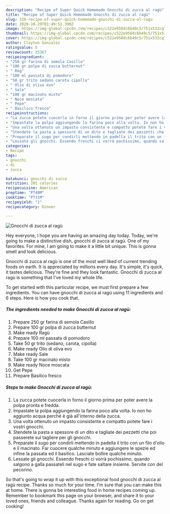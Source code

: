 ```yaml
---
description: "Recipe of Super Quick Homemade Gnocchi di zucca al ragù"
title: "Recipe of Super Quick Homemade Gnocchi di zucca al ragù"
slug: 326-recipe-of-super-quick-homemade-gnocchi-di-zucca-al-ragu
date: 2020-10-29T01:49:51.390Z
image: https://img-global.cpcdn.com/recipes/c522e950dc6b49c5/751x532cq70/gnocchi-di-zucca-al-ragu-recipe-main-photo.jpg
thumbnail: https://img-global.cpcdn.com/recipes/c522e950dc6b49c5/751x532cq70/gnocchi-di-zucca-al-ragu-recipe-main-photo.jpg
cover: https://img-global.cpcdn.com/recipes/c522e950dc6b49c5/751x532cq70/gnocchi-di-zucca-al-ragu-recipe-main-photo.jpg
author: Clayton Gonzalez
ratingvalue: 5
reviewcount: 25367
recipeingredient:
- "250 gr farina di semola Casillo"
- "100 gr polpa di zucca butternut"
- " Rag"
- "100 ml passata di pomodoro"
- "50 gr trito sedano carota cipolla"
- " Olio di oliva evo"
- " Sale"
- "100 gr macinato misto"
- " Noce moscata"
- " Pepe"
- " Basilico fresco"
recipeinstructions:
- "La zucca potete cuocerla in forno il giorno prima per poter avere la polpa pronta e fredda."
- "Impastate la polpa aggiungendo la farina poco alla volta. Io non ho aggiunto acqua perché è già all&#39;interno della zucca."
- "Una volta ottenuto un impasto consistente e compatto potete fare i vostri gnocchi."
- "Stendete la pasta a spessore di un dito e tagliate dei pezzetti che poi passerete sul tagliere per gli gnocchi."
- "Preparate il sugo per condirli mettendo in padella il trito con un filo d&#39;olio e il macinato. Far cuocere qualche minuto e aggiungere le spezie ed infine la passata ed il basilico. Lasciate bollire qualche minuto."
- "Lessate gli gnocchi. Essendo freschi ci vorrà pochissimo, quando salgono a galla passateli nel sugo e fate saltare insieme. Servite con del pecorino."
categories:
- Recipe
tags:
- gnocchi
- di
- zucca

katakunci: gnocchi di zucca 
nutrition: 281 calories
recipecuisine: American
preptime: "PT40M"
cooktime: "PT31M"
recipeyield: "1"
recipecategory: Dinner

---
```



![Gnocchi di zucca al ragù](https://img-global.cpcdn.com/recipes/c522e950dc6b49c5/751x532cq70/gnocchi-di-zucca-al-ragu-recipe-main-photo.jpg)

Hey everyone, I hope you are having an amazing day today. Today, we're going to make a distinctive dish, gnocchi di zucca al ragù. One of my favorites. For mine, I am going to make it a little bit unique. This is gonna smell and look delicious.

Gnocchi di zucca al ragù is one of the most well liked of current trending foods on earth. It is appreciated by millions every day. It's simple, it's quick, it tastes delicious. They're fine and they look fantastic. Gnocchi di zucca al ragù is something that I've loved my whole life.




To get started with this particular recipe, we must first prepare a few ingredients. You can have gnocchi di zucca al ragù using 11 ingredients and 6 steps. Here is how you cook that.

<!--inarticleads1-->

##### The ingredients needed to make Gnocchi di zucca al ragù:

1. Prepare 250 gr farina di semola Casillo
1. Prepare 100 gr polpa di zucca butternut
1. Make ready  Ragù
1. Prepare 100 ml passata di pomodoro
1. Take 50 gr trito (sedano, carota, cipolla)
1. Make ready  Olio di oliva evo
1. Make ready  Sale
1. Take 100 gr macinato misto
1. Make ready  Noce moscata
1. Get  Pepe
1. Prepare  Basilico fresco




<!--inarticleads2-->

##### Steps to make Gnocchi di zucca al ragù:

1. La zucca potete cuocerla in forno il giorno prima per poter avere la polpa pronta e fredda.
1. Impastate la polpa aggiungendo la farina poco alla volta. Io non ho aggiunto acqua perché è già all&#39;interno della zucca.
1. Una volta ottenuto un impasto consistente e compatto potete fare i vostri gnocchi.
1. Stendete la pasta a spessore di un dito e tagliate dei pezzetti che poi passerete sul tagliere per gli gnocchi.
1. Preparate il sugo per condirli mettendo in padella il trito con un filo d&#39;olio e il macinato. Far cuocere qualche minuto e aggiungere le spezie ed infine la passata ed il basilico. Lasciate bollire qualche minuto.
1. Lessate gli gnocchi. Essendo freschi ci vorrà pochissimo, quando salgono a galla passateli nel sugo e fate saltare insieme. Servite con del pecorino.




So that's going to wrap it up with this exceptional food gnocchi di zucca al ragù recipe. Thanks so much for your time. I'm sure that you can make this at home. There is gonna be interesting food in home recipes coming up. Remember to bookmark this page on your browser, and share it to your loved ones, friends and colleague. Thanks again for reading. Go on get cooking!
